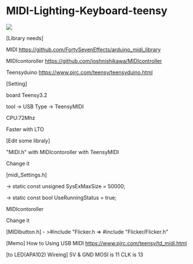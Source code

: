 # MIDI-Lighting-Keyboard-teensy

[![](https://img.youtube.com/vi/D2VWIVyrJ5M&feature=youtu.be/0.jpg)](https://www.youtube.com/watch?v=D2VWIVyrJ5M&feature=youtu.be)

[Library needs]

MIDI
https://github.com/FortySevenEffects/arduino_midi_library

MIDIcontoroller
https://github.com/joshnishikawa/MIDIcontroller

Teensyduino
https://www.pjrc.com/teensy/teensyduino.html

[Setting] 

board Teensy3.2

tool -> USB Type -> TeensyMIDI 

CPU:72Mhz

Faster with LTO


[Edit some libraly]

"MIDI.h" with MIDIcontoroller with TeensyMIDI

Change it

[midi_Settings.h]  

-> static const unsigned SysExMaxSize = 50000;



-> static const bool UseRunningStatus = true;


MIDIcontoroller

Change it

 [MIDIbutton.h]   - >#include "Flicker.h  =>  #include "Flicker/Flicker.h"


[Memo]
How to Using USB MIDI
https://www.pjrc.com/teensy/td_midi.html


[to LED(APA102) Wireing]
 5V & GND
 MOSI is  11
 CLK  is  13
